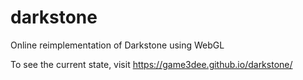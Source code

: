 # darkstone

Online reimplementation of Darkstone using WebGL

To see the current state, visit https://game3dee.github.io/darkstone/
